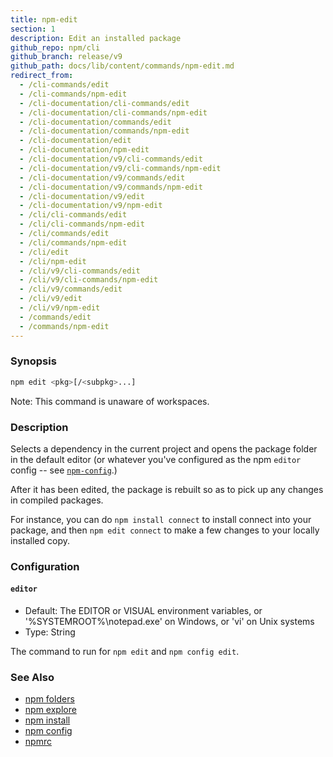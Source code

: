 ```yaml
---
title: npm-edit
section: 1
description: Edit an installed package
github_repo: npm/cli
github_branch: release/v9
github_path: docs/lib/content/commands/npm-edit.md
redirect_from:
  - /cli-commands/edit
  - /cli-commands/npm-edit
  - /cli-documentation/cli-commands/edit
  - /cli-documentation/cli-commands/npm-edit
  - /cli-documentation/commands/edit
  - /cli-documentation/commands/npm-edit
  - /cli-documentation/edit
  - /cli-documentation/npm-edit
  - /cli-documentation/v9/cli-commands/edit
  - /cli-documentation/v9/cli-commands/npm-edit
  - /cli-documentation/v9/commands/edit
  - /cli-documentation/v9/commands/npm-edit
  - /cli-documentation/v9/edit
  - /cli-documentation/v9/npm-edit
  - /cli/cli-commands/edit
  - /cli/cli-commands/npm-edit
  - /cli/commands/edit
  - /cli/commands/npm-edit
  - /cli/edit
  - /cli/npm-edit
  - /cli/v9/cli-commands/edit
  - /cli/v9/cli-commands/npm-edit
  - /cli/v9/commands/edit
  - /cli/v9/edit
  - /cli/v9/npm-edit
  - /commands/edit
  - /commands/npm-edit
---
```


### Synopsis

```bash
npm edit <pkg>[/<subpkg>...]
```

Note: This command is unaware of workspaces.

### Description

Selects a dependency in the current project and opens the package folder in
the default editor (or whatever you've configured as the npm `editor`
config -- see [`npm-config`](npm-config).)

After it has been edited, the package is rebuilt so as to pick up any
changes in compiled packages.

For instance, you can do `npm install connect` to install connect
into your package, and then `npm edit connect` to make a few
changes to your locally installed copy.

### Configuration

#### `editor`

* Default: The EDITOR or VISUAL environment variables, or
  '%SYSTEMROOT%\notepad.exe' on Windows, or 'vi' on Unix systems
* Type: String

The command to run for `npm edit` and `npm config edit`.



### See Also

* [npm folders](/cli/v9/configuring-npm/folders)
* [npm explore](/cli/v9/commands/npm-explore)
* [npm install](/cli/v9/commands/npm-install)
* [npm config](/cli/v9/commands/npm-config)
* [npmrc](/cli/v9/configuring-npm/npmrc)
